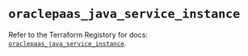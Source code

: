 # `oraclepaas_java_service_instance`

Refer to the Terraform Registory for docs: [`oraclepaas_java_service_instance`](https://registry.terraform.io/providers/hashicorp/oraclepaas/1.5.3/docs/resources/java_service_instance).
